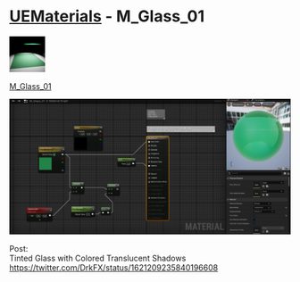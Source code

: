 # <a href="..">UEMaterials</a> - M_Glass_01
<img src="M_Glass_01_00.jpeg" width="64px" /><br/>

<a href="../M_Glass_01.uasset">M_Glass_01</a><br/>

<img src="M_Glass_01_01.jpeg" width="640px" /><br/>


Post:<br/>
Tinted Glass with Colored Translucent Shadows<br/>
<a href="https://twitter.com/DrkFX/status/1621209235840196608">https://twitter.com/DrkFX/status/1621209235840196608</a><br/>